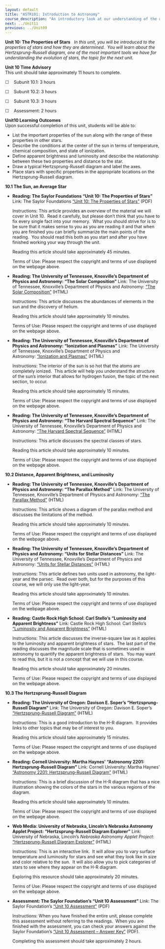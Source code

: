 ```yaml
---
layout: default
title: "ASTR101: Introduction to Astronomy"
course_description: "An introductory look at our understanding of the universe and how this understanding has changed from Ancient Greece through today."
next: ../Unit11
previous: ../Unit09
---
```

**Unit 10: The Properties of Stars** <span id="10"></span> 
*In this unit, you will be introduced to the properties of stars and how
they are determined.  You will learn about the Hertzsprung-Russell
diagram, one of the most important tools we have for understanding the
evolution of stars, the topic for the next unit.*

**Unit 10 Time Advisory**  
This unit should take approximately 11 hours to complete.  
  
 ☐    Subunit 10.1: 3 hours  
  
 ☐    Subunit 10.2: 3 hours  
  
 ☐    Subunit 10.3: 3 hours  
  
 ☐    Assessment: 2 hours

**Unit10 Learning Outcomes**  
Upon successful completion of this unit, students will be able to:
-   List the important properties of the sun along with the range of
    these properties in other stars.
-   Describe the conditions at the center of the sun in terms of
    temperature, chemical composition, and state of ionization.
-   Define apparent brightness and luminosity and describe the
    relationship between these two properties and distance to the star.
-   Draw a typical Hertzsprung-Russell diagram and label the axes.
-   Place stars with specific properties in the appropriate locations on
    the Hertzsprung-Russell diagram.

**10.1 The Sun, an Average Star** <span id="10.1"></span> 
-   **Reading: The Saylor Foundations “Unit 10: The Properties of
    Stars”**
    Link: The Saylor Foundations [“Unit 10: The Properties of
    Stars”](http://www.saylor.org/site/wp-content/uploads/2012/10/ASTR101-Unit-10-Reading.pdf)
    (PDF)  
      
     Instructions: This article provides an overview of the material we
    will cover in Unit 10.  Read it carefully, but please don’t think
    that you have to fix every single fact into your memory.  What you
    should strive for is to be sure that it makes sense to you as you
    are reading it and that when you are finished you can briefly
    summarize the main points of the reading.  You should read this both
    as you start and after you have finished working your way through
    the unit.  
      
     Reading this article should take approximately 45 minutes.  
      
     Terms of Use: Please respect the copyright and terms of use
    displayed on the webpage above.

-   **Reading: The University of Tennessee, Knoxville’s Department of
    Physics and Astronomy: “The Solar Composition”**
    Link: The University of Tennessee, Knoxville’s Department of Physics
    and Astronomy: [“The Solar
    Composition”](http://csep10.phys.utk.edu/astr162/lect/sun/composition.html)
    (HTML)  
      
     Instructions: This article discusses the abundances of elements in
    the sun and the discovery of helium.  
      
     Reading this article should take approximately 10 minutes.  
      
     Terms of Use: Please respect the copyright and terms of use
    displayed on the webpage above.

-   **Reading: The University of Tennessee, Knoxville’s Department of
    Physics and Astronomy: “Ionization and Plasmas”**
    Link: The University of Tennessee, Knoxville’s Department of Physics
    and Astronomy: [“Ionization and
    Plasmas”](http://csep10.phys.utk.edu/astr162/lect/light/ionization.html)
    (HTML)  
      
     Instructions: The interior of the sun is so hot that the atoms are
    completely ionized.  This article will help you understand the
    structure of the sun’s interior that allows for hydrogen fusion, the
    topic of the next section, to occur.  
      
     Reading this article should take approximately 15 minutes.  
      
     Terms of Use: Please respect the copyright and terms of use
    displayed on the webpage above.

-   **Reading: The University of Tennessee, Knoxville’s Department of
    Physics and Astronomy: “The Harvard Spectral Sequence”**
    Link: The University of Tennessee, Knoxville’s Department of Physics
    and Astronomy: [“The Harvard Spectral
    Sequence”](http://csep10.phys.utk.edu/astr162/lect/stars/harvard.html)
    (HTML)  
      
     Instructions: This article discusses the spectral classes of
    stars.  
      
     Reading this article should take approximately 10 minutes.  
      
     Terms of Use: Please respect the copyright and terms of use
    displayed on the webpage above.

**10.2 Distance, Apparent Brightness, and Luminosity** <span
id="10.2"></span> 
-   **Reading: The University of Tennessee, Knoxville’s Department of
    Physics and Astronomy: “The Parallax Method”**
    Link: The University of Tennessee, Knoxville’s Department of Physics
    and Astronomy: [“The Parallax
    Method”](http://csep10.phys.utk.edu/astr162/lect/distances/parallax.html)
    (HTML)  
      
     Instructions: This article shows a diagram of the parallax method
    and discusses the limitations of the method.  
      
     Reading this article should take approximately 10 minutes.  
      
     Terms of Use: Please respect the copyright and terms of use
    displayed on the webpage above.

-   **Reading: The University of Tennessee, Knoxville’s Department of
    Physics and Astronomy: “Units for Stellar Distances”**
    Link: The University of Tennessee, Knoxville’s Department of Physics
    and Astronomy: [“Units for Stellar
    Distances”](http://csep10.phys.utk.edu/astr162/lect/distances/units.html)
    (HTML)  
      
     Instructions: This article defines two units used in astronomy, the
    light-year and the parsec.  Read over both, but for the purposes of
    this course, we will only use the light-year.  
      
     Reading this article should take approximately 10 minutes.  
      
     Terms of Use: Please respect the copyright and terms of use
    displayed on the webpage above.

-   **Reading: Castle Rock High School: Carl Stello’s “Luminosity and
    Apparent Brightness”**
    Link: Castle Rock High School: Carl Stello’s [“Luminosity and
    Apparent
    Brightness”](http://www.castlerock.wednet.edu/HS/stello/Astronomy/TEXT/CHAISSON/BG310/HTML/BG31002.htm)
    (HTML)  
      
     Instructions: This article discusses the inverse-square law as it
    applies to the luminosity and apparent brightness of stars.  The
    last part of the reading discusses the magnitude scale that is
    sometimes used in astronomy to quantify the apparent brightness of
    stars.  You may want to read this, but it is not a concept that we
    will use in this course.  
      
     Reading this article should take approximately 20 minutes.  
      
     Terms of Use: Please respect the copyright and terms of use
    displayed on the webpage above.

**10.3 The Hertzsprung-Russell Diagram** <span id="10.3"></span> 
-   **Reading: The University of Oregon: Davison E. Soper’s
    “Hertzsprung-Russell Diagram”**
    Link: The University of Oregon: Davison E. Soper’s
    [“Hertzsprung-Russell
    Diagram”](http://zebu.uoregon.edu/~soper/Stars/hrdiagram.html)
    (HTML)  
      
     Instructions: This is a good introduction to the H-R diagram.  It
    provides links to other topics that may be of interest to you.  
      
     Reading this article should take approximately 15 minutes.  
      
     Terms of Use: Please respect the copyright and terms of use
    displayed on the webpage above.

-   **Reading: Cornell University: Martha Haynes’ “Astronomy 2201:
    Hertzsprung-Russell Diagram”**
    Link: Cornell University: Martha Haynes’ [“Astronomy 2201:
    Hertzsprung-Russell
    Diagram”](http://www.astro.cornell.edu/academics/courses/astro201/hr_diagram.htm)
    (HTML)  
      
     Instructions: This is a brief discussion of the H-R diagram that
    has a nice illustration showing the colors of the stars in the
    various regions of the diagram.  
      
     Reading this article should take approximately 10 minutes.  
      
     Terms of Use: Please respect the copyright and terms of use
    displayed on the webpage above.

-   **Web Media: University of Nebraska, Lincoln’s Nebraska Astronomy
    Applet Project: “Hertzsprung-Russell Diagram Explorer”**
    Link: University of Nebraska, Lincoln’s *Nebraska Astronomy Applet
    Project*: [“Hertzsprung-Russell Diagram
    Explorer”](http://astro.unl.edu/naap/hr/animations/hr.html) (HTML)  
      
     Instructions: This is an interactive link.  It will allow you to
    vary surface temperature and luminosity for stars and see what they
    look like in size and color relative to the sun.  It will also allow
    you to pick categories of stars to see where they appear on the H-R
    diagram.  
      
     Exploring this resource should take approximately 20 minutes.  
      
     Terms of Use: Please respect the copyright and terms of use
    displayed on the webpage above.

-   **Assessment: The Saylor Foundation’s “Unit 10 Assessment”**
    Link: The Saylor Foundation’s [“Unit 10
    Assessment”](http://www.saylor.org/site/wp-content/uploads/2012/10/ASTR101-Unit-10-Assessment.FINAL_.pdf) (PDF)  
      
     Instructions: When you have finished the entire unit, please
    complete this assessment without referring to the readings.  When
    you are finished with the assessment, you can check your answers
    against the Saylor Foundation’s [“Unit 10 Assessment – Answer
    Key”](http://www.saylor.org/site/wp-content/uploads/2012/10/ASTR101-Unit-10-Answer-Key.FINAL_.pdf) (PDF).  
      
     Completing this assessment should take approximately 2 hours.


